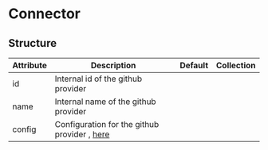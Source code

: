 # Connector 
 

## Structure 
 

| Attribute | Description                                               | Default | Collection  |
| --------- | --------------------------------------------------------- | ------- | ----------  |
| id        | Internal id of the github provider                        |         |             |
| name      | Internal name of the github provider                      |         |             |
| config    | Configuration for the github provider , [here](Config.md) |         |             |